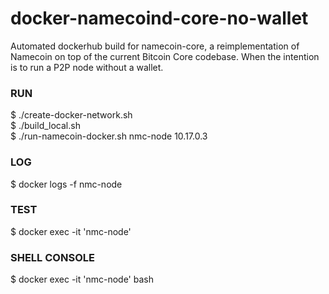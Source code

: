 # docker-namecoind-core-no-wallet
Automated dockerhub build for namecoin-core, a reimplementation of Namecoin on top of the current Bitcoin Core codebase. 
When the intention is to run a P2P node without a wallet.

### RUN
$ ./create-docker-network.sh <br>
$ ./build_local.sh <br>
$ ./run-namecoin-docker.sh nmc-node 10.17.0.3<br>

### LOG
$ docker logs -f nmc-node  

### TEST
$ docker exec -it 'nmc-node' 

### SHELL CONSOLE
$ docker exec -it 'nmc-node' bash
